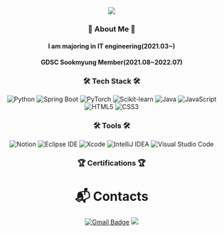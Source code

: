 
<p align="center">
  <img src="https://capsule-render.vercel.app/api?type=wave&color=FFB6C1&height=350&section=header&text=soyoung%20Youn&fontSize=90&fontColor=FFFFFF&animation=fadeIn" />
</p>


<div align=center>
  
  ### :peach: About Me :peach:
  
  #### I am majoring in IT engineering(2021.03~)
  
  #### GDSC Sookmyung Member(2021.08~2022.07)

  
  
  ### :hammer_and_wrench: Tech Stack :hammer_and_wrench:
  ![Python](https://img.shields.io/badge/Python-3776AB.svg?&style=flat-square&logo=Python&logoColor=white)
  ![Spring Boot](https://img.shields.io/badge/Spring%20Boot-6DB33F.svg?&style=flat-square&logo=Spring%20Boot&logoColor=white)
  ![PyTorch](https://img.shields.io/badge/PyTorch-EE4C2C.svg?&style=flat-square&logo=PyTorch&logoColor=white)
  ![Scikit-learn](https://img.shields.io/badge/Scikit-learn-F7931E.svg?&style=flat-square&logo=Scikit-learn&logoColor=white)
  ![Java](https://img.shields.io/badge/Java-007396.svg?&style=flat-square&logo=Java&logoColor=white)
  ![JavaScript](https://img.shields.io/badge/JavaScipt-F7DF1E.svg?&style=flat-square&logo=JavaScript&logoColor=white)
  ![HTML5](https://img.shields.io/badge/HTML5-E34F26.svg?&style=flat-square&logo=HTML5&logoColor=white)
  ![CSS3](https://img.shields.io/badge/CSS3-1572B6.svg?&style=flat-square&logo=CSS3&logoColor=white)

  
  
  ### :hammer_and_wrench: Tools :hammer_and_wrench:
  ![Notion](https://img.shields.io/badge/Notion-000000.svg?&style=flat-square&logo=Notion&logoColor=white)
  ![Eclipse IDE](https://img.shields.io/badge/Eclipse%20IDE-2C2255.svg?&style=flat-square&logo=Eclipse%20IDE&logoColor=white)
  ![Xcode](https://img.shields.io/badge/Xcode-147EFB.svg?&style=flat-square&logo=Xcode&logoColor=white)
  ![IntelliJ IDEA](https://img.shields.io/badge/IntelliJ%20IDEA-000000.svg?&style=flat-square&logo=IntelliJ%20IDEA&logoColor=white)
  ![Visual Studio Code](https://img.shields.io/badge/Visual%20Studio%20Code-007ACC.svg?&style=flat-square&logo=Visual%20Studio%20Code&logoColor=white)


  
  
  ### :trophy: Certifications :trophy:

  
  
  # :mailbox_with_mail: Contacts
  [![Gmail Badge](https://img.shields.io/badge/Gmail-EA4335?style=flat-square&logo=Gmail&logoColor=white&link=mailto:yuns8671@gmail.com)](mailto:yuns8671@gmail.com)
  <a href="https://velog.io/@ddo_0" target="_blank"><img src="https://img.shields.io/badge/velog-00CCBC?style=flat-square&logo=velog&logoColor=white"/></a>
  
</div>
